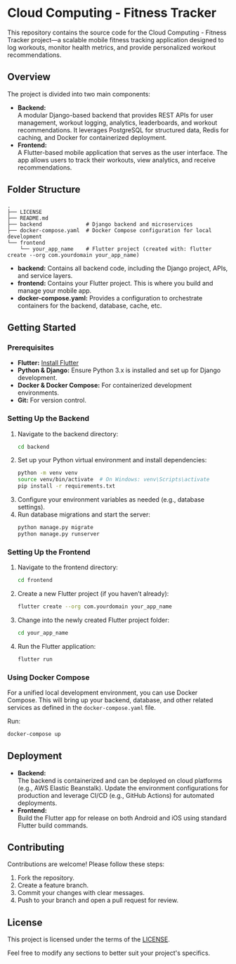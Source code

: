 # Cloud Computing - Fitness Tracker

This repository contains the source code for the Cloud Computing - Fitness Tracker project—a scalable mobile fitness tracking application designed to log workouts, monitor health metrics, and provide personalized workout recommendations.

## Overview

The project is divided into two main components:
- **Backend:**  
  A modular Django-based backend that provides REST APIs for user management, workout logging, analytics, leaderboards, and workout recommendations. It leverages PostgreSQL for structured data, Redis for caching, and Docker for containerized deployment.
- **Frontend:**  
  A Flutter-based mobile application that serves as the user interface. The app allows users to track their workouts, view analytics, and receive recommendations.

## Folder Structure

```
.
├── LICENSE
├── README.md
├── backend              # Django backend and microservices
├── docker-compose.yaml  # Docker Compose configuration for local development
└── frontend
    └── your_app_name    # Flutter project (created with: flutter create --org com.yourdomain your_app_name)
```

- **backend:** Contains all backend code, including the Django project, APIs, and service layers.
- **frontend:** Contains your Flutter project. This is where you build and manage your mobile app.
- **docker-compose.yaml:** Provides a configuration to orchestrate containers for the backend, database, cache, etc.

## Getting Started

### Prerequisites

- **Flutter:** [Install Flutter](https://flutter.dev/docs/get-started/install)
- **Python & Django:** Ensure Python 3.x is installed and set up for Django development.
- **Docker & Docker Compose:** For containerized development environments.
- **Git:** For version control.

### Setting Up the Backend

1. Navigate to the backend directory:
   ```bash
   cd backend
   ```
2. Set up your Python virtual environment and install dependencies:
   ```bash
   python -m venv venv
   source venv/bin/activate  # On Windows: venv\Scripts\activate
   pip install -r requirements.txt
   ```
3. Configure your environment variables as needed (e.g., database settings).
4. Run database migrations and start the server:
   ```bash
   python manage.py migrate
   python manage.py runserver
   ```

### Setting Up the Frontend

1. Navigate to the frontend directory:
   ```bash
   cd frontend
   ```
2. Create a new Flutter project (if you haven’t already):
   ```bash
   flutter create --org com.yourdomain your_app_name
   ```
3. Change into the newly created Flutter project folder:
   ```bash
   cd your_app_name
   ```
4. Run the Flutter application:
   ```bash
   flutter run
   ```

### Using Docker Compose

For a unified local development environment, you can use Docker Compose. This will bring up your backend, database, and other related services as defined in the `docker-compose.yaml` file.

Run:
```bash
docker-compose up
```

## Deployment

- **Backend:**  
  The backend is containerized and can be deployed on cloud platforms (e.g., AWS Elastic Beanstalk). Update the environment configurations for production and leverage CI/CD (e.g., GitHub Actions) for automated deployments.
- **Frontend:**  
  Build the Flutter app for release on both Android and iOS using standard Flutter build commands.

## Contributing

Contributions are welcome! Please follow these steps:
1. Fork the repository.
2. Create a feature branch.
3. Commit your changes with clear messages.
4. Push to your branch and open a pull request for review.

## License

This project is licensed under the terms of the [LICENSE](./LICENSE).

Feel free to modify any sections to better suit your project's specifics.
